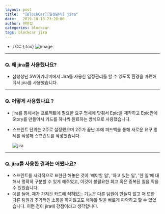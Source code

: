 ```yaml
---
layout: post
title:  "[BlockCar][일정관리] jira"
date:   2019-10-10-23:28:00
author: 한만섭
categories: blockcar
tags: blockcar jira
---
```




* TOC
{:toc}
![image](https://user-images.githubusercontent.com/46010705/66650065-afb3de80-ec6a-11e9-9adb-ee3a011170f4.png)

***



### Q. 왜 jira를 사용했나요?

- 삼성청년 SW아카데미에서 Jira를 사용한 일정관리를 할 수 있도록 환경을 마련해줘서 jira를 사용했습니다.  

***



### Q. 어떻게 사용했나요 ?

- jira를 통해서는 프로젝트에 필요한 요구 명세에 맞춰서 Epic을 제작하고 Epic안에 Story를 만들어서 카드를 하나씩 완료하는 방식으로 사용했습니다.  

- 스프린트 단위는 2주로 설정했으며 2주가 끝난 후에 피드백을 통해 새로운 요구 명세를 작성해 스프린트를 작성했습니다. 

  ![jira](https://user-images.githubusercontent.com/46010705/66650281-310b7100-ec6b-11e9-8f5b-76d8a9df96c4.png)

***



### Q.  jira를 사용한 결과는 어땠나요? 

- 스프린트를  시각적으로 표현된 해놓은 것이 '해야할 일', '하고 있는 일', '한 일'에 대해서 명확히 구분할 수 있게 해주었고, 이것이 불필요한 회고 혹은 중복된 일을 막을 수 있었습니다. 
- 예를 들어, 제가 가져간 카드에 적혀있는 기능은 다른 팀원이 만들지 않고 저 또한 다른 팀원과 추가적인 소통을 하지않고도 해야할 일을 빠르게 파악하고 할 수 있었습니다. 이런 점이 jira에 강점이라고 생각합니다. 

